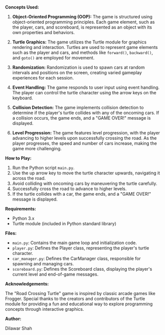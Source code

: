 **Concepts Used:**

1. **Object-Oriented Programming (OOP):** The game is structured using object-oriented programming principles. Each game element, such as the player, cars, and scoreboard, is represented as an object with its own properties and behaviors.

2. **Turtle Graphics:** The game utilizes the Turtle module for graphics rendering and interaction. Turtles are used to represent game elements such as the player and cars, and methods like `forward()`, `backward()`, and `goto()` are employed for movement.

3. **Randomization:** Randomization is used to spawn cars at random intervals and positions on the screen, creating varied gameplay experiences for each session.

4. **Event Handling:** The game responds to user input using event handling. The player can control the turtle character using the arrow keys on the keyboard.

5. **Collision Detection:** The game implements collision detection to determine if the player's turtle collides with any of the oncoming cars. If a collision occurs, the game ends, and a "GAME OVER!" message is displayed.

6. **Level Progression:** The game features level progression, with the player advancing to higher levels upon successfully crossing the road. As the player progresses, the speed and number of cars increase, making the game more challenging.

**How to Play:**

1. Run the Python script `main.py`.
2. Use the up arrow key to move the turtle character upwards, navigating it across the road.
3. Avoid colliding with oncoming cars by maneuvering the turtle carefully.
4. Successfully cross the road to advance to higher levels.
5. If the turtle collides with a car, the game ends, and a "GAME OVER!" message is displayed.

**Requirements:**

- Python 3.x
- Turtle module (included in Python standard library)

**Files:**

- `main.py`: Contains the main game loop and initialization code.
- `player.py`: Defines the Player class, representing the player's turtle character.
- `car_manager.py`: Defines the CarManager class, responsible for spawning and managing cars.
- `scoreboard.py`: Defines the Scoreboard class, displaying the player's current level and end-of-game messages.

**Acknowledgements:**

The "Road Crossing Turtle" game is inspired by classic arcade games like Frogger. Special thanks to the creators and contributors of the Turtle module for providing a fun and educational way to explore programming concepts through interactive graphics.

**Author:**

Dilawar Shah

